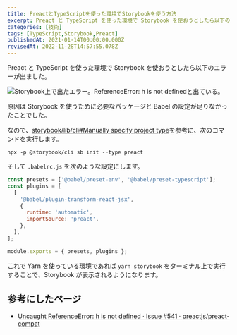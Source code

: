 ```yaml
---
title: PreactとTypeScriptを使った環境でStorybookを使う方法
excerpt: Preact と TypeScript を使った環境で Storybook を使おうとしたら以下のエラーが出ました。
categories: [技術]
tags: [TypeScript,Storybook,Preact]
publishedAt: 2021-01-14T00:00:00.000Z
revisedAt: 2022-11-28T14:57:55.078Z
---
```


Preact と TypeScript を使った環境で Storybook を使おうとしたら以下のエラーが出ました。

![Storybook上で出たエラー。ReferenceError: h is not definedと出ている。](https://blog-assets.kubosho.com/storybook_error.png)

原因は Storybook を使うために必要なパッケージと Babel の設定が足りなかったことでした。

なので、[storybook/lib/cli#Manually specify project type](https://github.com/storybookjs/storybook/tree/master/lib/cli#manually-specify-project-type)を参考に、次のコマンドを実行します。

```shell
npx -p @storybook/cli sb init --type preact
```

そして `.babelrc.js` を次のような設定にします。

```javascript
const presets = ['@babel/preset-env', '@babel/preset-typescript'];
const plugins = [
  [
    '@babel/plugin-transform-react-jsx',
    {
      runtime: 'automatic',
      importSource: 'preact',
    },
  ],
];

module.exports = { presets, plugins };
```

これで Yarn を使っている環境であれば `yarn storybook` をターミナル上で実行することで、Storybook が表示されるようになります。

## 参考にしたページ

*   [Uncaught ReferenceError: h is not defined · Issue #541 · preactjs/preact-compat](https://github.com/preactjs/preact-compat/issues/541)
